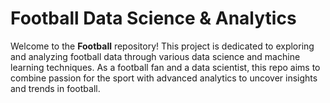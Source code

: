 # Football Data Science & Analytics

Welcome to the **Football** repository! This project is dedicated to exploring and analyzing football data through various data science and machine learning techniques. As a football fan and a data scientist, this repo aims to combine passion for the sport with advanced analytics to uncover insights and trends in football.
